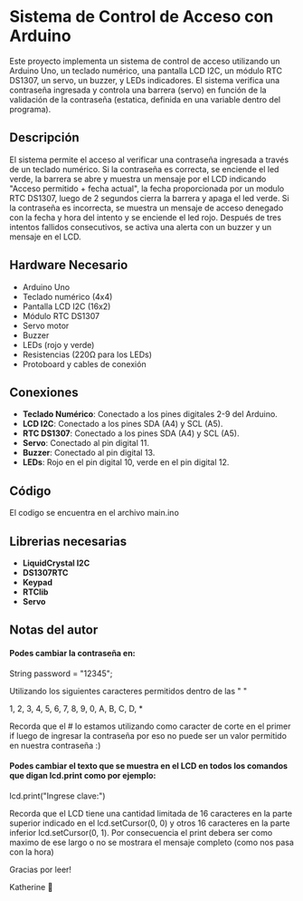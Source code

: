 # Sistema de Control de Acceso con Arduino

Este proyecto implementa un sistema de control de acceso utilizando un Arduino Uno, un teclado numérico, una pantalla LCD I2C, un módulo RTC DS1307, un servo, un buzzer, y LEDs indicadores. El sistema verifica una contraseña ingresada y controla una barrera (servo) en función de la validación de la contraseña (estatica, definida en una variable dentro del programa).

## Descripción

El sistema permite el acceso al verificar una contraseña ingresada a través de un teclado numérico. Si la contraseña es correcta, se enciende el led verde, la barrera se abre y muestra un mensaje por el LCD indicando "Acceso permitido + fecha actual", la fecha proporcionada por un modulo RTC DS1307, luego de 2 segundos cierra la barrera y apaga el led verde. Si la contraseña es incorrecta, se muestra un mensaje de acceso denegado con la fecha y hora del intento y se enciende el led rojo. Después de tres intentos fallidos consecutivos, se activa una alerta con un buzzer y un mensaje en el LCD.

## Hardware Necesario

- Arduino Uno
- Teclado numérico (4x4)
- Pantalla LCD I2C (16x2)
- Módulo RTC DS1307
- Servo motor
- Buzzer
- LEDs (rojo y verde)
- Resistencias (220Ω para los LEDs)
- Protoboard y cables de conexión

## Conexiones

- **Teclado Numérico**: Conectado a los pines digitales 2-9 del Arduino.
- **LCD I2C**: Conectado a los pines SDA (A4) y SCL (A5).
- **RTC DS1307**: Conectado a los pines SDA (A4) y SCL (A5).
- **Servo**: Conectado al pin digital 11.
- **Buzzer**: Conectado al pin digital 13.
- **LEDs**: Rojo en el pin digital 10, verde en el pin digital 12.

## Código

El codigo se encuentra en el archivo main.ino

## Librerias necesarias

- **LiquidCrystal I2C**
- **DS1307RTC**
- **Keypad**
- **RTClib**
- **Servo**

## Notas del autor

#### Podes cambiar la contraseña en:

String password = "12345"; 

Utilizando los siguientes caracteres permitidos dentro de las " "

1, 2, 3, 4, 5, 6, 7, 8, 9, 0, A, B, C, D, * 

Recorda que el # lo estamos utilizando como caracter de corte en el primer if luego de ingresar la contraseña por eso no puede ser un valor permitido en nuestra contraseña :)

#### Podes cambiar el texto que se muestra en el LCD en todos los comandos que digan lcd.print como por ejemplo:

lcd.print("Ingrese clave:")

Recorda que el LCD tiene una cantidad limitada de 16 caracteres en la parte superior indicado en el lcd.setCursor(0, 0) y otros 16 caracteres en la parte inferior lcd.setCursor(0, 1). Por consecuencia el print debera ser como maximo de ese largo o no se mostrara el mensaje completo (como nos pasa con la hora)

Gracias por leer! 

Katherine 🌼
